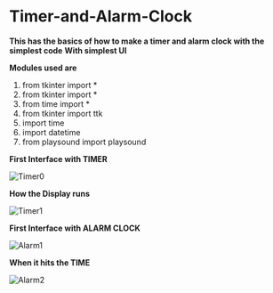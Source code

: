 # Timer-and-Alarm-Clock
**This has the basics of how to make a timer and alarm clock with the simplest code**
**With simplest UI**

__Modules used are__
1) from tkinter import *
2) from tkinter import *
3) from time import *
4) from tkinter import ttk
5) import time
6) import datetime
7) from playsound import playsound

**First Interface with TIMER**

![Timer0](https://user-images.githubusercontent.com/96349715/155728641-7558d1e3-09a4-4b39-b8d3-67d7859c1237.png)

**How the Display runs**

![Timer1](https://user-images.githubusercontent.com/96349715/155728665-d9d2cb87-2660-4e72-9f59-34e8eb42954d.png)

**First Interface with ALARM CLOCK**

![Alarm1](https://user-images.githubusercontent.com/96349715/155728688-ded0c589-1955-4b92-aae2-3af65c2b7245.png)

**When it hits the TIME**

![Alarm2](https://user-images.githubusercontent.com/96349715/155728704-3b1e336a-f0cd-4b2e-9538-702cd695e54c.png)
